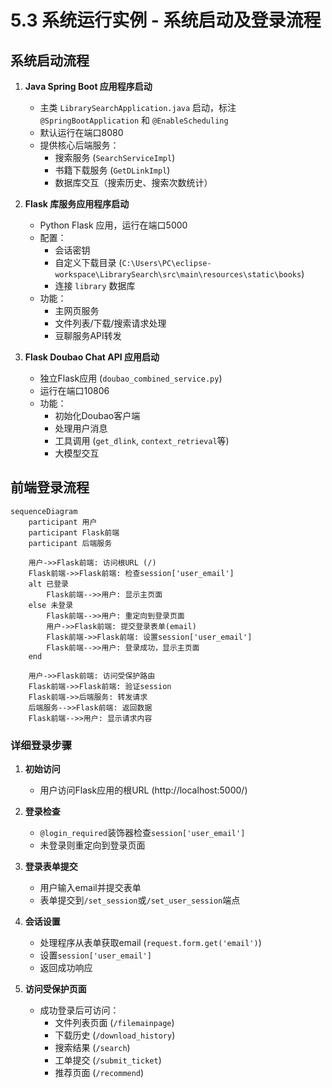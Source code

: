 # 5.3 系统运行实例 - 系统启动及登录流程

## 系统启动流程

1. **Java Spring Boot 应用程序启动**
   - 主类 `LibrarySearchApplication.java` 启动，标注 `@SpringBootApplication` 和 `@EnableScheduling`
   - 默认运行在端口8080
   - 提供核心后端服务：
     - 搜索服务 (`SearchServiceImpl`)
     - 书籍下载服务 (`GetDLinkImpl`)
     - 数据库交互（搜索历史、搜索次数统计）

2. **Flask 库服务应用程序启动**
   - Python Flask 应用，运行在端口5000
   - 配置：
     - 会话密钥
     - 自定义下载目录 (`C:\Users\PC\eclipse-workspace\LibrarySearch\src\main\resources\static\books`)
     - 连接 `library` 数据库
   - 功能：
     - 主网页服务
     - 文件列表/下载/搜索请求处理
     - 豆聊服务API转发

3. **Flask Doubao Chat API 应用启动**
   - 独立Flask应用 (`doubao_combined_service.py`)
   - 运行在端口10806
   - 功能：
     - 初始化Doubao客户端
     - 处理用户消息
     - 工具调用 (`get_dlink`, `context_retrieval`等)
     - 大模型交互

## 前端登录流程

```mermaid
sequenceDiagram
    participant 用户
    participant Flask前端
    participant 后端服务

    用户->>Flask前端: 访问根URL (/)
    Flask前端->>Flask前端: 检查session['user_email']
    alt 已登录
        Flask前端-->>用户: 显示主页面
    else 未登录
        Flask前端-->>用户: 重定向到登录页面
        用户->>Flask前端: 提交登录表单(email)
        Flask前端->>Flask前端: 设置session['user_email']
        Flask前端-->>用户: 登录成功，显示主页面
    end

    用户->>Flask前端: 访问受保护路由
    Flask前端->>Flask前端: 验证session
    Flask前端->>后端服务: 转发请求
    后端服务-->>Flask前端: 返回数据
    Flask前端-->>用户: 显示请求内容
```

### 详细登录步骤

1. **初始访问**
   - 用户访问Flask应用的根URL (http://localhost:5000/)

2. **登录检查**
   - `@login_required`装饰器检查`session['user_email']`
   - 未登录则重定向到登录页面

3. **登录表单提交**
   - 用户输入email并提交表单
   - 表单提交到`/set_session`或`/set_user_session`端点

4. **会话设置**
   - 处理程序从表单获取email (`request.form.get('email')`)
   - 设置`session['user_email']`
   - 返回成功响应

5. **访问受保护页面**
   - 成功登录后可访问：
     - 文件列表页面 (`/filemainpage`)
     - 下载历史 (`/download_history`)
     - 搜索结果 (`/search`)
     - 工单提交 (`/submit_ticket`)
     - 推荐页面 (`/recommend`)
